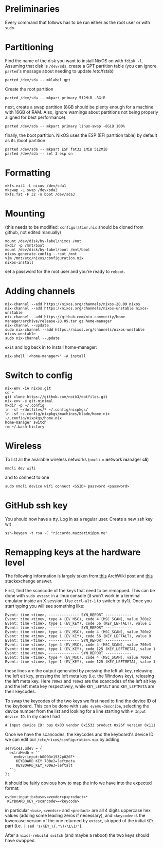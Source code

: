 # Preliminaries
Every command that follows has to be run either as the root user or with
`sudo`.

# Partitioning
Find the name of the disk you want to install NixOS on with `fdisk -l`.
Assuming that disk is `/dev/sda`, create a GPT partition table (you can ignore
`parted`'s message about needing to update /etc/fstab)
```
parted /dev/sda -- mklabel gpt
```
Create the root partition
```
parted /dev/sda -- mkpart primary 512MiB -8GiB
```
next, create a swap partition (8GB should be plenty enough for a machine with
16GB of RAM. Also, ignore warnings about partitions not being properly aligned
for best performance):
```
parted /dev/sda -- mkpart primary linux-swap -8GiB 100%
```
finally, the boot partition. NixOS uses the ESP (EFI partition table) by
default as its /boot partition
```
parted /dev/sda -- mkpart ESP fat32 1MiB 512MiB
parted /dev/sda -- set 3 esp on
```

# Formatting
```
mkfs.ext4 -L nixos /dev/sda1
mkswap -L swap /dev/sda2
mkfs.fat -F 32 -n boot /dev/sda3
```

# Mounting
(this needs to be modified: `configuration.nix` should be cloned from github,
not edited manually)
```
mount /dev/disk/by-label/nixos /mnt
mkdir -p /mnt/boot
mount /dev/disk/by-label/boot /mnt/boot
nixos-generate-config --root /mnt
vim /mnt/etc/nixos/configuration.nix
nixos-install
```
set a password for the root user and you're ready to `reboot`.

# Adding channels
```
nix-channel --add https://nixos.org/channels/nixos-20.09 nixos
nix-channel --add https://nixos.org/channels/nixos-unstable nixos-unstable
nix-channel --add https://github.com/nix-community/home-manager/archive/release-20.09.tar.gz home-manager
nix-channel --update
sudo nix-channel --add https://nixos.org/channels/nixos-unstable nixos-unstable
sudo nix-channel --update
```
`exit` and log back in to install home-manager:
```
nix-shell '<home-manager>' -A install
```

# Switch to config
```
nix-env -iA nixos.git
cd ~
git clone https://github.com/noib3/dotfiles.git
nix-env -e git-minimal
mkdir -p ~/.config
ln -sf ~/dotfiles/* ~/.config/nixpkgs/
ln -sf ~/.config/nixpkgs/machines/blade/home.nix ~/.config/nixpkgs/home.nix
home-manager switch
rm ~/.bash-history
```

# Wireless
To list all the available wireless networks (`nmcli` = **n**etwork **m**anager
**cli**)
```
nmcli dev wifi
```
and to connect to one
```
sudo nmcli device wifi connect <SSID> password <password>
```

# GitHub ssh key
You should now have a tty. Log in as a regular user. Create a new ssh key wit
```
ssh-keygen -t rsa -C "riccardo.mazzarini@pm.me"
```

# Remapping keys at the hardware level
The following information is largely taken from
[this](https://wiki.archlinux.org/index.php/Map_scancodes_to_keycodes) ArchWiki
post and [this](https://unix.stackexchange.com/a/170357/368116) stackexchange
answer.

First, find the scancode of the keys that need to be remapped. This can be done
with `sudo evtest` in a linux console (it won't work in a terminal emulator
inside an X session. Use `ctrl-alt-1` to switch to tty1). Once you start typing
you will see something like:
```
Event: time <time>, -------------- SYN_REPORT ------------
Event: time <time>, type 4 (EV_MSC), code 4 (MSC_SCAN), value 700e2
Event: time <time>, type 1 (EV_KEY), code 56 (KEY_LEFTALT), value 1
Event: time <time>, -------------- SYN_REPORT ------------
Event: time <time>, type 4 (EV_MSC), code 4 (MSC_SCAN), value 700e2
Event: time <time>, type 1 (EV_KEY), code 56 (KEY_LEFTALT), value 0
Event: time <time>, -------------- SYN_REPORT ------------
Event: time <time>, type 4 (EV_MSC), code 4 (MSC_SCAN), value 700e3
Event: time <time>, type 1 (EV_KEY), code 125 (KEY_LEFTMETA), value 1
Event: time <time>, -------------- SYN_REPORT ------------
Event: time <time>, type 4 (EV_MSC), code 4 (MSC_SCAN), value 700e3
Event: time <time>, type 1 (EV_KEY), code 125 (KEY_LEFTMETA), value 1
```
these lines are the output generated by pressing the left alt key, releasing
the left alt key, pressing the left meta key (i.e. the Windows key), releasing
the left meta key. Here `700e2` and `700e3` are the scancodes of the left alt
key and the left meta key respectively, while `KEY_LEFTALT` and `KEY_LEFTMETA`
are their keycodes.

To swap the keycodes of the two keys we first need to find the device ID of the
keyboard. This can be done with `sudo evemu-describe`, selecting the device
number from the list and looking for a line starting with `# Input device ID`.
In my case I had
```
# Input device ID: bus 0x03 vendor 0x1532 product 0x26f version 0x111
```
Once we have the scancodes, the keycodes and the keyboard's device ID we can
edit our `/etc/nixos/configuration.nix` by adding
```
services.udev = {
  extraHwdb = ''
    evdev:input:b0003v1532p026F*
     KEYBOARD_KEY_700e2=leftmeta
     KEYBOARD_KEY_700e3=leftalt
  '';
};
```
it should be fairly obvious how to map the info we have into the expected
format:
```
evdev:input:b<bus>v<vendor>p<product>*
 KEYBOARD_KEY_<scancode>=<keycode>
```
in particular `<bus>`, `<vendor>` and `<product>` are all 4 digits uppercase
hex values (adding some leading zeros if necessary), and `<keycode>` is the
lowercase version of the one returned by `evtest`, stripped of the initial
`KEY_` part (i.e. `| sed 's/KEY_\(.*\)/\L\1/'`).

After a `nixos-rebuild switch` (and maybe a reboot) the two keys should have
swapped.
